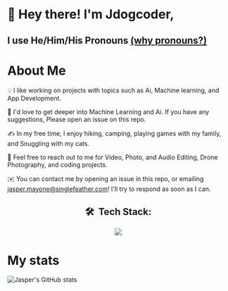 # 👋 Hey there! I'm Jdogcoder, 
## I use He/Him/His Pronouns [(why pronouns?)](https://www.glsen.org/sites/default/files/GLSEN%20Pronouns%20Resource.pdf)

# About Me
💡 I like working on projects with topics such as Ai, Machine learning, and App Development.

🌱 I'd love to get deeper into Machine Learning and Ai. If you have any suggestions, Please open an issue on this repo.
 
✍️ In my free time, I enjoy hiking, camping, playing games with my family, and Snuggling with my cats.

💬 Feel free to reach out to me for Video, Photo, and Audio Editing, Drone Photography, and coding projects.

✉️ You can contact me by opening an issue in this repo, or emailing [jasper.mayone@singlefeather.com](mailto:jasper.mayone@singlefeather.com)! I'll try to respond as soon as I can.

<h2 align="center">🛠 &nbsp;Tech Stack:</h2>


<p align="center">
  <a href="singlefeather.com">
    <img src="https://skillicons.dev/icons?i=bash,cloudflare,css,discord,bots,docker,express,git,github,githubactions,html,instagram,js,linux,md,mongodb,nodejs,ps,raspberrypi,redis,swift,twitter,ts,vercel,netlify,vscode&perline=13" />
  </a>
</p>

# My stats
![Jasper's GitHub stats](https://github-readme-stats.vercel.app/api?username=j-dogcoder&count_private=true&show_icons=true)

